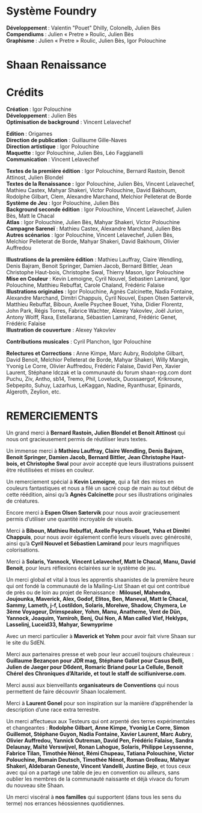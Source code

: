 # Système Foundry 

<p><strong>Développement </strong>: Valentin "Pouet" Dhilly, Colonelb, Julien Bès <br>
<strong>Compendiums </strong>: Julien « Pretre » Roulic, Julien Bès <br>
<strong>Graphisme </strong>: Julien « Pretre » Roulic, Julien Bès, Igor Polouchine<br>
</p>

# Shaan Renaissance
<h1>Crédits</h1>
<p><strong>Création </strong>: Igor Polouchine<br>
<strong>Développement </strong>: Julien Bès<br>
<strong>Optimisation de background</strong> : Vincent Lelavechef</p>
<p><strong>Edition </strong>: Origames<br>
<strong>Direction de publication</strong> : Guillaume Gille-Naves<br>
<strong>Direction artistique</strong> : Igor Polouchine<br>
<strong>Maquette</strong> : Igor Polouchine, Julien Bès, Léo Faggianelli<br>
<strong>Communication </strong> : Vincent Lelavechef</p>
<p><strong>Textes de la première édition</strong> : Igor Polouchine, Bernard Rastoin, Benoit Attinost, Julien Blondel<br>
<strong>Textes de la Renaissance :</strong> Igor Polouchine, Julien Bès, Vincent Lelavechef, Mathieu Castex, Mahyar Shakeri, Victor Polouchine, David Bakhoum, Rodolphe Gilbart, Clem, Alexandre Marchand, Melchior Pelleterat de Borde<br>
<strong>Système de Jeu</strong> : Igor Polouchine, Julien Bès<br>
<strong>Background seconde édition</strong> : Igor Polouchine, Vincent Lelavechef, Julien Bès, Matt le Chacal<br>
<strong>Atlas</strong> : Igor Polouchine, Julien Bès, Mahyar Shakeri, Victor Polouchine<br>
<strong>Campagne Sareneï</strong> : Mathieu Castex, Alexandre Marchand, Julien Bès<br>
<strong>Autres scénarios</strong> : Igor Polouchine, Vincent Lelavechef, Julien Bès, Melchior Pelleterat de Borde, Mahyar Shakeri, David Bakhoum, Olivier Auffredou</p>
<p><strong>Illustrations de la première édition</strong> : Mathieu Lauffray, Claire Wendling, Denis Bajram, Benoit Springer, Damien Jacob, Bernard Bittler, Jean Christophe Haut-bois, Christophe Swal, Thierry Mason, Igor Polouchine<br>
<strong>Mise en Couleur</strong> : Kevin Lemoigne, Cyril Nouvel, Sebastien Lamirand, Igor Polouchine, Matthieu Rebuffat, Carole Chaland, Frédéric Falaise<br>
<strong>Illustrations originales</strong> : Igor Polouchine, Agnès Calcinette, Nadia Fontaine, Alexandre Marchand, Dimitri Chappuis, Cyril Nouvel, Espen Olsen Sætervik, Matthieu Rebuffat, Biboun, Axelle Psychee Bouet, Ysha, Didier Florentz, John Park, Régis Torres, Fabrice Wachter, Alexey Yakovlev, Joël Jurion, Antony Wolff, Raxa, Estellarana, Sébastien Lamirand, Frédéric Genet, Frédéric Falaise<br>
<strong>Illustration de couverture</strong> : Alexey Yakovlev</p>
<p><strong>Contributions musicales</strong> : Cyril Planchon, Igor Polouchine</p>
<p><strong>Relectures et Corrections</strong> : Anne Kimpe, Marc Aubry, Rodolphe Gilbart, David Benoit, Melchior Pelleterat de Borde, Mahyar Shakeri, Willy Mangin, Yvonig Le Corre, Olivier Auffredou, Frédéric Falaise, David Pen, Xavier Laurent, Stéphane ldczak et la communauté du forum shaan-rpg.com dont Puchu, Ziv, Antho, sb14, Tremo, Phil, Loveluck, Duossaergof, Krikroune, Sebpepito, Suhuy, Lazarhus, LeKaggan, Nadine, Ryanthusar, Epinards, Algeroth, Zeylion, etc.</p>
<h1>REMERCIEMENTS</h1>
<p>Un grand merci à <strong>Bernard Rastoin, Julien Blondel et Benoit Attinost</strong> qui nous ont gracieusement permis de réutiliser leurs textes.</p>
<p>Un immense merci à <strong>Mathieu Lauffray, Claire Wendling, Denis Bajram, Benoit Springer, Damien Jacob, Bernard Bittler, Jean Christophe Haut-bois, et Christophe Swal</strong> pour avoir accepté que leurs illustrations puissent être réutilisées et mises en couleur.</p>
<p>Un remerciement spécial à <strong>Kevin Lemoigne</strong>, qui a fait des mises en couleurs fantastiques et nous a filé un sacré coup de main au tout début de cette réédition, ainsi qu’à <strong>Agnès Calcinette</strong> pour ses illustrations originales de créatures.</p>
<p>Encore merci à <strong>Espen Olsen Sætervik</strong> pour nous avoir gracieusement permis d’utiliser une quantité incroyable de visuels.</p>
<p>Merci à <strong>Biboun, Mathieu Rebuffat, Axelle Psychee Bouet, Ysha et Dimitri Chappuis</strong>, pour nous avoir également confié leurs visuels avec générosité, ainsi qu’à <strong>Cyril Nouvel&nbsp;et Sébastien Lamirand</strong> pour leurs magnifiques colorisations.</p>
<p>Merci à <strong>Solaris, Yannock, Vincent Lelavechef, Matt le Chacal, Manu, David Benoit</strong>, pour leurs réflexions éclairées sur le système de jeu.</p>
<p>Un merci global et vital à tous les apprentis shaanistes de la première heure qui ont fondé la communauté de la Mailing-List Shaan et qui ont contribué de près ou de loin au projet de Renaissance : <strong>Milousel, Mahendra, Joujounka, Maverick, Alex, Godof, Elitos, Ben, Maneval, Matt le Chacal, Sammy, Lameth, j-f, Lostildon, Solaris, Morelwe, Shadow, Chymera, Le 3ème Voyageur, Drimspeaker, Yohm, Manu, Anatheme, Vent de Dün, Yannock, Joaquim, Yamiroh, Benj, Oui Non, A Man called Vief, Heklyps, Lasselinj, Luceid33, Mahyar, Sewnyprime</strong></p>
<p>Avec un merci particulier à <strong>Maverick et Yohm</strong> pour avoir fait vivre Shaan sur le site du SdEN.</p>
<p>Merci aux partenaires presse et web pour leur accueil toujours chaleureux : <strong>Guillaume Bezançon pour JDR mag, Stéphane Gallot pour Casus Belli, Julien de Jaeger pour D6dent, Romaric Briand pour La Cellule, Benoit Chérel des Chroniques d’Altaride, et tout le staff de scifiuniverse.com</strong>.</p>
<p>Merci aussi aux bienveillants <strong>organisateurs de Conventions</strong> qui nous permettent de faire découvrir Shaan localement.</p>
<p>Merci à <strong>Laurent Gonel</strong> pour son inspiration sur la manière d’appréhender la description d’une race extra terrestre.</p>
<p>Un merci affectueux aux Testeurs qui ont arpenté des terres expérimentales et changeantes : <strong>Rodolphe Gilbart, Anne Kimpe, Yvonig Le Corre, Simon Guillemot, Stéphane Guyon, Nadia Fontaine, Xavier Laurent, Marc Aubry, Olivier Auffredou, Yannick Outreman, David Pen, Frédéric Falaise, Sandra Delaunay, Maïté Verswijvel, Ronan Lahogue, Solaris, Philippe Leyssenne, Fabrice Tilan, Timothée Nénot, Rémi Chupeau, Tatiana Polouchine, Victor Polouchine, Romain Deutsch, Timothée Nénot, Roman Grolleau, Mahyar Shakeri, Aldebaran Geneste, Vincent Vandelli, Justine Bejo</strong>, et tous ceux avec qui on a partagé une table de jeu en convention ou ailleurs, sans oublier les membres de la communauté naissante et déjà vivace du forum du nouveau site Shaan.</p>
<p>Un merci viscéral à <strong>nos familles</strong> qui supportent (dans tous les sens du terme) nos errances héossiennes quotidiennes.</p>
